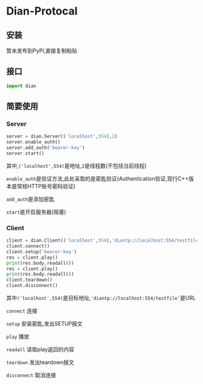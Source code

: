 # Dian-Protocal

## 安装

暂未发布到PyPI,直接复制粘贴

## 接口

```python
import dian
```

## 简要使用

### Server

```python
server = dian.Server(('localhost',554),2)
server.enable_auth()
server.add_auth('bearer-key')
server.start()
```

其中,`('localhost',554)`是地址,`2`是线程数(不包括当前线程)

`enable_auth`是验证方法,此处采取的是密匙验证(Authentication验证,现行C++版本是常规HTTP账号密码验证)

`add_auth`是添加密匙

`start`是开启服务器(阻塞)

### Client

```python
client = dian.Client(('localhost',554),'diantp://localhost:554/testfile')
client.connect()
client.setup('bearer-key')
res = client.play()
print(res.body.readall())
res = client.play()
print(res.body.readall())
client.teardown()
client.disconnect()
```

其中`('localhost',554)`是目标地址,`'diantp://localhost:554/testfile'`是URL

`connect` 连接

`setup` 安装密匙,发出SETUP报文

`play` 播放

`readall` 读取play返回的内容

`teardown` 发出teardown报文

`disconnect` 取消连接
